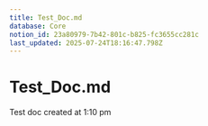 ```yaml
---
title: Test_Doc.md
database: Core
notion_id: 23a80979-7b42-801c-b825-fc3655cc281c
last_updated: 2025-07-24T18:16:47.798Z
---
```


# Test_Doc.md


Test doc created at 1:10 pm

